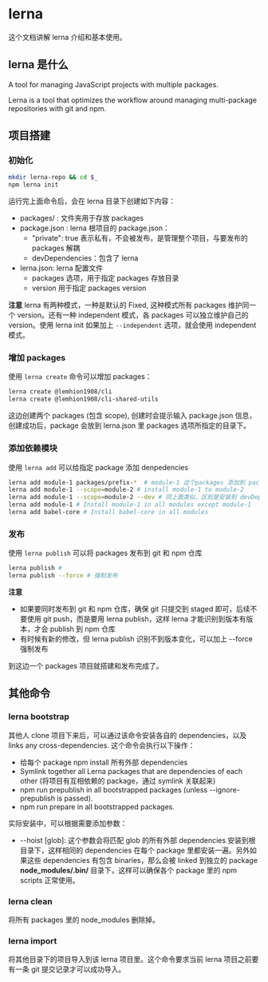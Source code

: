 lerna
=============

这个文档讲解 lerna 介绍和基本使用。

## lerna 是什么

A tool for managing JavaScript projects with multiple packages.

Lerna is a tool that optimizes the workflow around managing multi-package repositories with git and npm.

## 项目搭建

### 初始化

```sh
mkdir lerna-repo && cd $_
npm lerna init
```

运行完上面命令后，会在 lerna 目录下创建如下内容：

+ packages/ : 文件夹用于存放 packages
+ package.json : lerna 根项目的 package.json：
   + "private": true 表示私有，不会被发布，是管理整个项目，与要发布的 packages 解耦
   + devDependencies：包含了 lerna
+ lerna.json: lerna 配置文件
   + packages 选项，用于指定 packages 存放目录
   + version 用于指定 packages version

__注意__ lerna 有两种模式，一种是默认的 Fixed, 这种模式所有 packages 维护同一个 version。还有一种 independent 模式，各 packages 可以独立维护自己的 version。使用 lerna init 如果加上 `--independent` 选项，就会使用 independent 模式。

### 增加 packages

使用 `lerna create` 命令可以增加 packages：

```sh
lerna create @lemhion1908/cli
lerna create @lemhion1908/cli-shared-utils
```

这边创建两个 packages (包含 scope), 创建时会提示输入 package.json 信息，创建成功后，package 会放到 lerna.json 里 packages 选项所指定的目录下。

### 添加依赖模块

使用 `lerna add` 可以给指定 package 添加 denpedencies

```sh
lerna add module-1 packages/prefix-*  # module-1 这个packages 添加到 packages 目录下所有以 prefix- 开头的 package 里
lerna add module-1 --scope=module-2 # install module-1 to module-2
lerna add module-1 --scope=module-2 --dev # 同上面类似，区别是安装到 devDependencies, --peer 安装到 peerDependencies
lerna add module-1 # Install module-1 in all modules except module-1
lerna add babel-core # Install babel-core in all modules
```

### 发布

使用 `lerna publish` 可以将 packages 发布到 git 和 npm 仓库

```sh
lerna publish #
lerna publish --force # 强制发布
```

__注意__
+ 如果要同时发布到 git 和 npm 仓库，确保 git 只提交到 staged 即可，后续不要使用 git push，而是要用 lerna publish，这样 lerna 才能识别到版本有版本，才会 publish 到 npm 仓库
+ 有时候有新的修改，但 lerna publish 识别不到版本变化，可以加上 --force 强制发布

到这边一个 packages 项目就搭建和发布完成了。

## 其他命令

### lerna bootstrap

其他人 clone 项目下来后，可以通过该命令安装各自的 dependencies，以及 links any cross-dependencies. 这个命令会执行以下操作：
+ 给每个 package npm install 所有外部 dependencies
+ Symlink together all Lerna packages that are dependencies of each other (将项目有互相依赖的 package，通过 symlink 关联起来)
+ npm run prepublish in all bootstrapped packages (unless --ignore-prepublish is passed).
+ npm run prepare in all bootstrapped packages.

实际安装中，可以根据需要添加参数：
+ --hoist [glob]: 这个参数会将匹配 glob 的所有外部 dependencies 安装到根目录下，这样相同的 dependencies 在每个 package 里都安装一遍。另外如果这些 dependencies 有包含 binaries，那么会被 linked 到独立的 package **node_modules/.bin/** 目录下，这样可以确保各个 package 里的 npm scripts 正常使用。

### lerna clean

将所有 packages 里的 node_modules 删除掉。

### lerna import <path-to-external-repository>

将其他目录下的项目导入到该 lerna 项目里。这个命令要求当前 lerna 项目之前要有一条 git 提交记录才可以成功导入。
